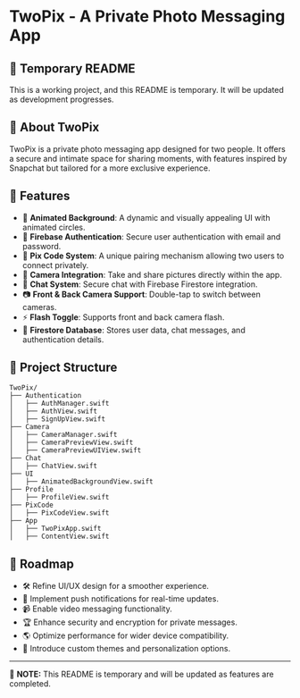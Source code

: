 # TwoPix - A Private Photo Messaging App

## 🚧 Temporary README
This is a working project, and this README is temporary. It will be updated as development progresses.

## 📱 About TwoPix
TwoPix is a private photo messaging app designed for two people. It offers a secure and intimate space for sharing moments, with features inspired by Snapchat but tailored for a more exclusive experience.

## 🔧 Features
- 🔴 **Animated Background**: A dynamic and visually appealing UI with animated circles.
- 🔐 **Firebase Authentication**: Secure user authentication with email and password.
- 🔗 **Pix Code System**: A unique pairing mechanism allowing two users to connect privately.
- 📸 **Camera Integration**: Take and share pictures directly within the app.
- 💬 **Chat System**: Secure chat with Firebase Firestore integration.
- 📷 **Front & Back Camera Support**: Double-tap to switch between cameras.
- ⚡ **Flash Toggle**: Supports front and back camera flash.
- 📂 **Firestore Database**: Stores user data, chat messages, and authentication details.

## 📂 Project Structure
```
TwoPix/
├── Authentication
│   ├── AuthManager.swift
│   ├── AuthView.swift
│   ├── SignUpView.swift
├── Camera
│   ├── CameraManager.swift
│   ├── CameraPreviewView.swift
│   ├── CameraPreviewUIView.swift
├── Chat
│   ├── ChatView.swift
├── UI
│   ├── AnimatedBackgroundView.swift
├── Profile
│   ├── ProfileView.swift
├── PixCode
│   ├── PixCodeView.swift
├── App
│   ├── TwoPixApp.swift
│   ├── ContentView.swift
```

## 🚀 Roadmap
- 🛠️ Refine UI/UX design for a smoother experience.
- 🔔 Implement push notifications for real-time updates.
- 📹 Enable video messaging functionality.
- 🏆 Enhance security and encryption for private messages.
- 🌎 Optimize performance for wider device compatibility.
- 🎨 Introduce custom themes and personalization options.

---
🚨 **NOTE:** This README is temporary and will be updated as features are completed.


